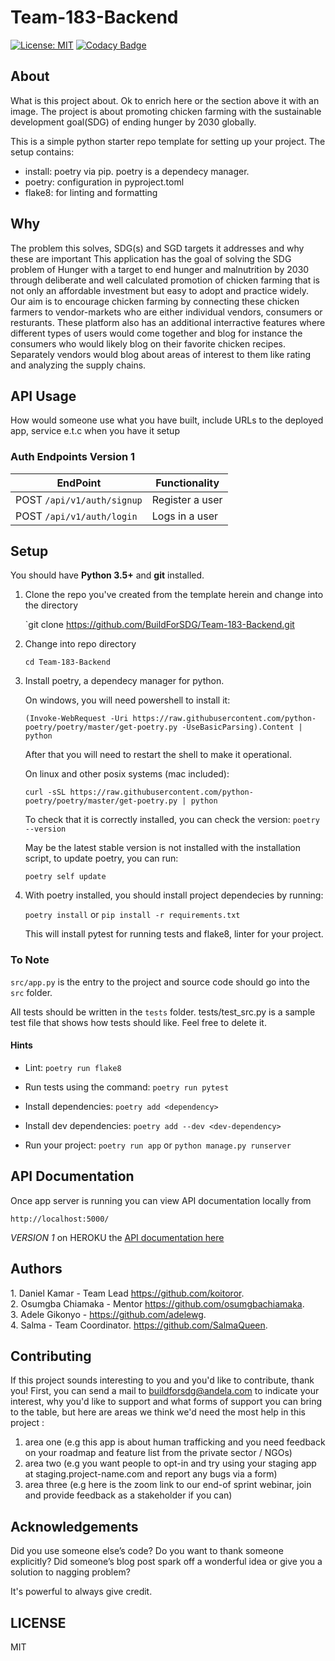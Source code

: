 # Team-183-Backend

[![License: MIT](https://img.shields.io/badge/License-MIT-yellow.svg)](https://opensource.org/licenses/MIT)
[![Codacy Badge](https://api.codacy.com/project/badge/Grade/6c9d7de398b64a68bf8446209a78f342)](https://app.codacy.com/gh/BuildForSDG/Team-183-Backend?utm_source=github.com&utm_medium=referral&utm_content=BuildForSDG/Team-183-Backend&utm_campaign=Badge_Grade_Settings)

## About

What is this project about. Ok to enrich here or the section above it with an image.
The project is about promoting chicken farming with the sustainable development goal(SDG) of ending hunger by 2030 globally.


This is a simple python starter repo template for setting up your project. The setup contains:

-   install: poetry via pip. poetry is a dependecy manager.
-   poetry: configuration in pyproject.toml
-   flake8: for linting and formatting

## Why

The problem this solves, SDG(s) and SGD targets it addresses and why these are important
This application has the goal of solving the SDG problem of Hunger with a target to end hunger and malnutrition by 2030 through deliberate and well calculated promotion of chicken farming that is not only an affordable investment but easy to adopt and practice widely.
Our aim is to encourage chicken farming by connecting these chicken farmers to vendor-markets who are either individual vendors, consumers or resturants.
These platform also has an additional interractive features where different types of users would come together and blog for instance the consumers who would likely blog on their favorite chicken recipes. Separately vendors would blog about areas of interest to them like rating and analyzing the supply chains.

## API Usage

How would someone use what you have built, include URLs to the deployed app, service e.t.c when you have it setup

### Auth Endpoints Version 1

**EndPoint** | **Functionality**
--- | ---
POST  `/api/v1/auth/signup` | Register a user
POST  `/api/v1/auth/login` | Logs in a user


## Setup

You should have **Python 3.5+** and **git** installed.

1.  Clone the repo you've created from the template herein and change into the directory

    `git clone https://github.com/BuildForSDG/Team-183-Backend.git

2.  Change into repo directory

    `cd Team-183-Backend`

3.  Install poetry, a dependecy manager for python.

    On windows, you will need powershell to install it:

    `(Invoke-WebRequest -Uri https://raw.githubusercontent.com/python-poetry/poetry/master/get-poetry.py -UseBasicParsing).Content | python`

    After that you will need to restart the shell to make it operational.

    On linux and other posix systems (mac included):

    `curl -sSL https://raw.githubusercontent.com/python-poetry/poetry/master/get-poetry.py | python`

    To check that it is correctly installed, you can check the version:
    `poetry --version`

    May be the latest stable version is not installed with the installation script, to update poetry, you can run:

    `poetry self update`

4.  With poetry installed, you should install project dependecies by running:

    `poetry install` or `pip install -r requirements.txt`

    This will install pytest for running tests and flake8, linter for your project.

### To Note

`src/app.py` is the entry to the project and source code should go into the `src` folder.

All tests should be written in the `tests` folder. tests/test_src.py is a sample test file that shows how tests should like. Feel free to delete it.

#### Hints

-   Lint: `poetry run flake8`

-   Run tests using the command: `poetry run pytest`

-   Install dependencies:
    `poetry add <dependency>`

-   Install dev dependencies:
    `poetry add --dev <dev-dependency>`

-   Run your project:
    `poetry run app` or `python manage.py runserver`

## API Documentation

Once app server is running you can view API documentation locally from
```
http://localhost:5000/ 
```
*VERSION 1* on HEROKU the [API documentation here](https://chicken-farm-ke.herokuapp.com/)

## Authors

1\. Daniel Kamar - Team Lead <https://github.com/koitoror>.  
2\. Osumgba Chiamaka - Mentor <https://github.com/osumgbachiamaka>.  
3\. Adele Gikonyo - <https://github.com/adelewg>.  
4\. Salma - Team Coordinator. <https://github.com/SalmaQueen>.


## Contributing

If this project sounds interesting to you and you'd like to contribute, thank you!
First, you can send a mail to buildforsdg@andela.com to indicate your interest, why you'd like to support and what forms of support you can bring to the table, but here are areas we think we'd need the most help in this project :

1.  area one (e.g this app is about human trafficking and you need feedback on your roadmap and feature list from the private sector / NGOs)
2.  area two (e.g you want people to opt-in and try using your staging app at staging.project-name.com and report any bugs via a form)
3.  area three (e.g here is the zoom link to our end-of sprint webinar, join and provide feedback as a stakeholder if you can)

## Acknowledgements

Did you use someone else’s code?
Do you want to thank someone explicitly?
Did someone’s blog post spark off a wonderful idea or give you a solution to nagging problem?

It's powerful to always give credit.

## LICENSE

MIT
